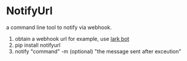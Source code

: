 # NotifyUrl

a command line tool to notify via webhook.

1. obtain a webhook url 
   for example, use [lark bot](https://www.feishu.cn/hc/zh-CN/articles/360040553973)
2. pip install notifyurl
3. notify "command" -m (optional) "the message sent after exceution"
